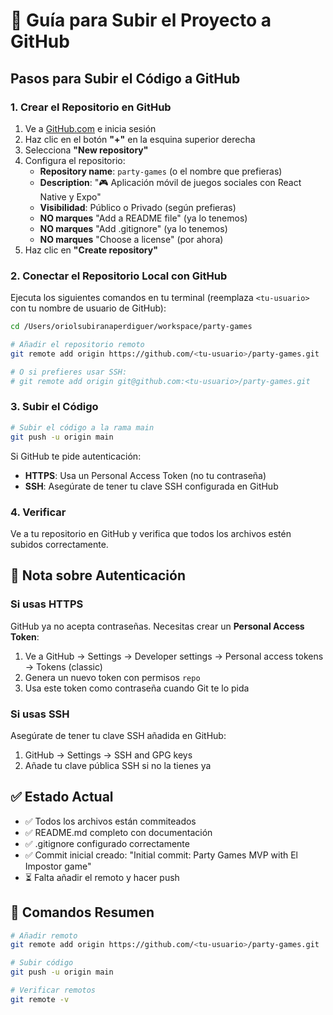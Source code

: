 # 🚀 Guía para Subir el Proyecto a GitHub

## Pasos para Subir el Código a GitHub

### 1. Crear el Repositorio en GitHub

1. Ve a [GitHub.com](https://github.com) e inicia sesión
2. Haz clic en el botón **"+"** en la esquina superior derecha
3. Selecciona **"New repository"**
4. Configura el repositorio:
   - **Repository name**: `party-games` (o el nombre que prefieras)
   - **Description**: "🎮 Aplicación móvil de juegos sociales con React Native y Expo"
   - **Visibilidad**: Público o Privado (según prefieras)
   - **NO marques** "Add a README file" (ya lo tenemos)
   - **NO marques** "Add .gitignore" (ya lo tenemos)
   - **NO marques** "Choose a license" (por ahora)
5. Haz clic en **"Create repository"**

### 2. Conectar el Repositorio Local con GitHub

Ejecuta los siguientes comandos en tu terminal (reemplaza `<tu-usuario>` con tu nombre de usuario de GitHub):

```bash
cd /Users/oriolsubiranaperdiguer/workspace/party-games

# Añadir el repositorio remoto
git remote add origin https://github.com/<tu-usuario>/party-games.git

# O si prefieres usar SSH:
# git remote add origin git@github.com:<tu-usuario>/party-games.git
```

### 3. Subir el Código

```bash
# Subir el código a la rama main
git push -u origin main
```

Si GitHub te pide autenticación:

- **HTTPS**: Usa un Personal Access Token (no tu contraseña)
- **SSH**: Asegúrate de tener tu clave SSH configurada en GitHub

### 4. Verificar

Ve a tu repositorio en GitHub y verifica que todos los archivos estén subidos correctamente.

## 🔐 Nota sobre Autenticación

### Si usas HTTPS

GitHub ya no acepta contraseñas. Necesitas crear un **Personal Access Token**:

1. Ve a GitHub → Settings → Developer settings → Personal access tokens → Tokens (classic)
2. Genera un nuevo token con permisos `repo`
3. Usa este token como contraseña cuando Git te lo pida

### Si usas SSH

Asegúrate de tener tu clave SSH añadida en GitHub:

1. GitHub → Settings → SSH and GPG keys
2. Añade tu clave pública SSH si no la tienes ya

## ✅ Estado Actual

- ✅ Todos los archivos están commiteados
- ✅ README.md completo con documentación
- ✅ .gitignore configurado correctamente
- ✅ Commit inicial creado: "Initial commit: Party Games MVP with El Impostor game"
- ⏳ Falta añadir el remoto y hacer push

## 📝 Comandos Resumen

```bash
# Añadir remoto
git remote add origin https://github.com/<tu-usuario>/party-games.git

# Subir código
git push -u origin main

# Verificar remotos
git remote -v
```
